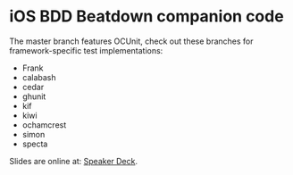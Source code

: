 # iOS BDD Beatdown companion code

The master branch features OCUnit, check out these branches for
framework-specific test implementations:

* Frank
* calabash
* cedar
* ghunit
* kif
* kiwi
* ochamcrest
* simon
* specta

Slides are online at: [Speaker Deck](https://speakerdeck.com/voxdolo/ios-bdd-beatdown).
